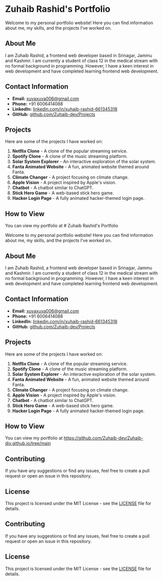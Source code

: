 # Zuhaib Rashid's Portfolio

Welcome to my personal portfolio website! Here you can find information about me, my skills, and the projects I've worked on.

## About Me

I am Zuhaib Rashid, a frontend web developer based in Srinagar, Jammu and Kashmir. I am currently a student of class 12 in the medical stream with no formal background in programming. However, I have a keen interest in web development and have completed learning frontend web development.

## Contact Information

- **Email:** [xuvaxuva006@gmail.com](mailto:xuvaxuva006@gmail.com)
- **Phone:** +91 6006414088
- **LinkedIn:** [linkedin.com/in/xuhaib-rashid-661345318](https://www.linkedin.com/in/xuhaib-rashid-661345318)
- **GitHub:** [github.com/Zuhaib-dev/Projects](https://github.com/Zuhaib-dev/Projects.git)

## Projects

Here are some of the projects I have worked on:

1. **Netflix Clone** - A clone of the popular streaming service.
2. **Spotify Clone** - A clone of the music streaming platform.
3. **Solar System Explorer** - An interactive exploration of the solar system.
4. **Fanta Animated Website** - A fun, animated website themed around Fanta.
5. **Climate Changer** - A project focusing on climate change.
6. **Apple Vision** - A project inspired by Apple's vision.
7. **Chatbot** - A chatbot similar to ChatGPT.
8. **Stick Hero Game** - A web-based stick hero game.
9. **Hacker Login Page** - A fully animated hacker-themed login page.

## How to View

You can view my portfolio at # Zuhaib Rashid's Portfolio

Welcome to my personal portfolio website! Here you can find information about me, my skills, and the projects I've worked on.

## About Me

I am Zuhaib Rashid, a frontend web developer based in Srinagar, Jammu and Kashmir. I am currently a student of class 12 in the medical stream with no formal background in programming. However, I have a keen interest in web development and have completed learning frontend web development.

## Contact Information

- **Email:** [xuvaxuva006@gmail.com](mailto:xuvaxuva006@gmail.com)
- **Phone:** +91 6006414088
- **LinkedIn:** [linkedin.com/in/xuhaib-rashid-661345318](https://www.linkedin.com/in/xuhaib-rashid-661345318)
- **GitHub:** [github.com/Zuhaib-dev/Projects](https://github.com/Zuhaib-dev/Projects.git)

## Projects

Here are some of the projects I have worked on:

1. **Netflix Clone** - A clone of the popular streaming service.
2. **Spotify Clone** - A clone of the music streaming platform.
3. **Solar System Explorer** - An interactive exploration of the solar system.
4. **Fanta Animated Website** - A fun, animated website themed around Fanta.
5. **Climate Changer** - A project focusing on climate change.
6. **Apple Vision** - A project inspired by Apple's vision.
7. **Chatbot** - A chatbot similar to ChatGPT.
8. **Stick Hero Game** - A web-based stick hero game.
9. **Hacker Login Page** - A fully animated hacker-themed login page.

## How to View

You can view my portfolio at https://github.com/Zuhaib-dev/Zuhaib-div.github.io/tree/main

## Contributing

If you have any suggestions or find any issues, feel free to create a pull request or open an issue in this repository.

## License

This project is licensed under the MIT License - see the [LICENSE](LICENSE) file for details.



## Contributing

If you have any suggestions or find any issues, feel free to create a pull request or open an issue in this repository.

## License

This project is licensed under the MIT License - see the [LICENSE](LICENSE) file for details.


